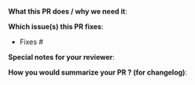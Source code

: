 <!-- Thanks for sending a pull request! If this is your first time, read our contributor guidelines -->

**What this PR does / why we need it**:

**Which issue(s) this PR fixes**:
<!-- We suggest to use issue number with tag: #XX -->
- Fixes #

**Special notes for your reviewer**:

**How you would summarize your PR ? (for changelog)**:
